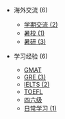 - 海外交流 (6)

  - [学期交流 (2)](oversea-program/semester-program/README.md)
  - [暑校 (1)](oversea-program/summer-school/README.md)
  - [暑研 (3)](oversea-program/summer-research/README.md)

- 学习经验 (6)

  - [GMAT ](英语学习/GMAT/README.md)
  - [GRE (3)](英语学习/GRE/README.md)
  - [IELTS (2)](英语学习/IELTS/README.md)
  - [TOEFL ](英语学习/TOEFL/README.md)
  - [四六级 ](英语学习/四六级/README.md)
  - [日常学习 (1) ](英语学习/日常学习/README.md)
